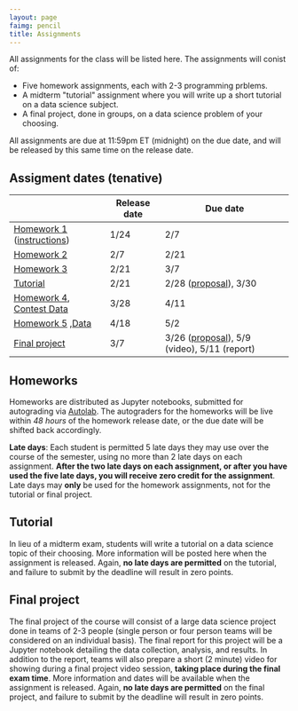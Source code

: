 ```yaml
---
layout: page
faimg: pencil
title: Assignments
---
```


All assignments for the class will be listed here.  The assignments will conist of:

- Five homework assignments, each with 2-3 programming prblems.
- A midterm "tutorial" assignment where you will write up a short tutorial on a data science subject.
- A final project, done in groups, on a data science problem of your choosing.

All assignments are due at 11:59pm ET (midnight) on the due date, and will be released by this same time on the release date.  

## Assigment dates (tenative)

| | Release date | Due date |
| --- | --- | --- |
| [Homework 1](/hw/hw1/handout.tar.gz) ([instructions](/hw/hw1/hw1.pdf)) | 1/24 | 2/7 |
| [Homework 2](/hw/hw2/handout.tar.gz) | 2/7 | 2/21 |
| [Homework 3](/hw/hw3/handout.tar.gz) | 2/21 | 3/7 |
| [Tutorial](/tutorial/tutorial.pdf) | 2/21 | 2/28 ([proposal](https://goo.gl/forms/MCDJmktk8jBuRBrb2)), 3/30 |
| [Homework 4](/hw/hw4/handout.tar.gz), [Contest Data](/hw/hw4/contest_data.zip) | 3/28 | 4/11 |
| [Homework 5](/hw/hw5/handout.tar.gz) ,[Data](https://drive.google.com/file/d/1Ldh35hcli_jOOS1bYZKiKb4ZOuxkSpQL/view?usp=sharing) | 4/18 | 5/2 |
| [Final project](project/project.pdf) | 3/7 | 3/26 ([proposal](https://goo.gl/forms/lMvLGDnpRQEoAobu1)), 5/9 (video), 5/11 (report)|

## Homeworks

Homeworks are distributed as Jupyter notebooks, submitted for autograding via [Autolab](http://autolab.andrew.cmu.edu).  The autograders for the homeworks will be live within *48 hours* of the homework release date, or the due date will be shifted back accordingly.

**Late days**: Each student is permitted 5 late days they may use over the course of the semester, using no more than 2 late days on each assignment.  **After the two late days on each assignment, or after you have used the five late days, you will receive zero credit for the assignment**.  Late days may **only** be used for the homework assignments, not for the tutorial or final project.


## Tutorial
In lieu of a midterm exam, students will write a tutorial on a data science topic of their choosing.  More information will be posted here when the assignment is released.  Again, **no late days are permitted** on the tutorial, and failure to submit by the deadline will result in zero points.


## Final project
The final project of the course will consist of a large data science project done in teams of 2-3 people (single person or four person teams will be considered on an individual basis).  The final report for this project will be a Jupyter notebook detailing the data collection, analysis, and results.  In addition to the report, teams will also prepare a short (2 minute) video for showing during a final project video session, **taking place during the final exam time**.  More information and dates will be available when the assignment is released.  Again, **no late days are permitted** on the final project, and failure to submit by the deadline will result in zero points.
